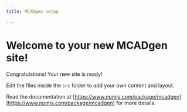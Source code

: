 ```yaml
---
title: MCADgen setup

---
```


# Welcome to your new MCADgen site!

Congratulations! Your new site is ready!

Edit the files inside the <code>src</code> folder to add your own content and layout.

Read the documentation at [https://www.npmjs.com/package/mcadgen](https://www.npmjs.com/package/mcadgen) for more details.
